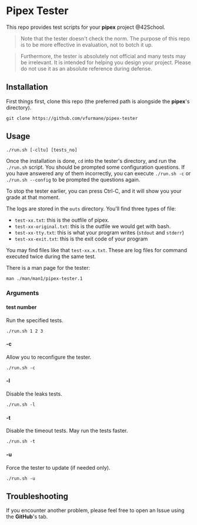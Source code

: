 # Pipex Tester

This repo provides test scripts for your **pipex** project @42School.

> Note that the tester doesn't check the norm. The purpose of this repo is to be more effective in evaluation, not to botch it up.

> Furthermore, the tester is absolutely not official and many tests may be irrelevant. It is intended for helping you design your project. Please do not use it as an absolute reference during defense.

## Installation

First things first, clone this repo (the preferred path is alongside the **pipex**'s directory).

```shell
git clone https://github.com/vfurmane/pipex-tester
```

## Usage

```shell
./run.sh [-cltu] [tests_no]
```

Once the installation is done, `cd` into the tester's directory, and run the `./run.sh` script. You should be prompted some configuration questions. If you have answered any of them incorrectly, you can execute `./run.sh -c` or `./run.sh --config` to be prompted the questions again.

To stop the tester earlier, you can press Ctrl-C, and it will show you your grade at that moment.

The logs are stored in the `outs` directory. You'll find three types of file:

- `test-xx.txt`: this is the outfile of pipex.
- `test-xx-original.txt`: this is the outfile we would get with bash.
- `test-xx-tty.txt`: this is what your program writes (`stdout` and `stderr`)
- `test-xx-exit.txt`: this is the exit code of your program

You may find files like that `test-xx.x.txt`. These are log files for command executed twice during the same test.

There is a man page for the tester:

```shell
man ./man/man1/pipex-tester.1
```

### Arguments

#### test number

Run the specified tests.

```shell
./run.sh 1 2 3
```

#### -c

Allow you to reconfigure the tester.

```shell
./run.sh -c
```

#### -l

Disable the leaks tests.

```shell
./run.sh -l
```

#### -t

Disable the timeout tests. May run the tests faster.

```shell
./run.sh -t
```

#### -u

Force the tester to update (if needed only).

```shell
./run.sh -u
```

## Troubleshooting

If you encounter another problem, please feel free to open an Issue using the **GitHub**'s tab.
